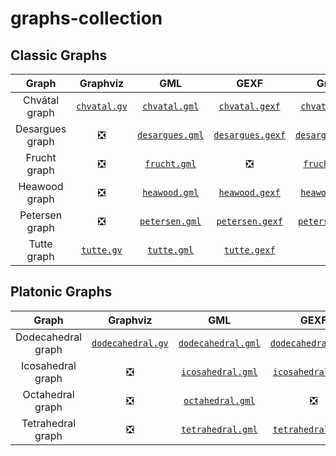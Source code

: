 # graphs-collection

## Classic Graphs

| Graph           | Graphviz                                            | GML                                                    | GEXF                                                     | GraphML                                                        | Pajek                                                  |
|:---------------:|:---------------------------------------------------:|:------------------------------------------------------:|:--------------------------------------------------------:|:--------------------------------------------------------------:|:------------------------------------------------------:| 
| Chvátal graph   | [`chvatal.gv`](src/Classic/Chvatal/chvatal.gv)      | [`chvatal.gml`](src/Classic/Chvatal/chvatal.gml)       | [`chvatal.gexf`](src/Classic/Chvatal/chvatal.gexf)       | [`chvatal.graphml`](src/Classic/Chvatal/chvatal.graphml)       | [`chvatal.net`](src/Classic/Chvatal/chvatal.net)       |
| Desargues graph | :negative_squared_cross_mark:                       | [`desargues.gml`](src/Classic/Desargues/desargues.gml) | [`desargues.gexf`](src/Classic/Desargues/desargues.gexf) | [`desargues.graphml`](src/Classic/Desargues/desargues.graphml) | [`desargues.net`](src/Classic/Desargues/desargues.net) |
| Frucht graph    | :negative_squared_cross_mark:                       | [`frucht.gml`](src/Classic/Frucht/frucht.gml)          | :negative_squared_cross_mark:                            | [`frucht.graphml`](src/Classic/Frucht/frucht.graphml)          | [`frucht.net`](src/Classic/Frucht/frucht.net)          |
| Heawood graph   | :negative_squared_cross_mark:                       | [`heawood.gml`](src/Classic/Heawood/heawood.gml)       | [`heawood.gexf`](src/Classic/Heawood/heawood.gexf)       | [`heawood.graphml`](src/Classic/Heawood/heawood.graphml)       | [`heawood.net`](src/Classic/Heawood/heawood.net)       |
| Petersen graph  | :negative_squared_cross_mark:                       | [`petersen.gml`](src/Classic/Petersen/petersen.gml)    | [`petersen.gexf`](src/Classic/Petersen/petersen.gexf)    | [`petersen.graphml`](src/Classic/Petersen/petersen.graphml)    | [`petersen.net`](src/Classic/Petersen/petersen.net)    |
| Tutte graph     | [`tutte.gv`](src/Classic/Tutte/tutte.gv)            | [`tutte.gml`](src/Classic/Tutte/tutte.gml)             | [`tutte.gexf`](src/Classic/Tutte/tutte.gexf)             | :negative_squared_cross_mark:                                  | [`tutte.net`](src/Classic/Tutte/tutte.net)             |

## Platonic Graphs

| Graph               | Graphviz                                                       | GML                                                              | GEXF                                                               | GraphML                                                                   | Pajek                                                            |
|:-------------------:|:--------------------------------------------------------------:|:----------------------------------------------------------------:|:------------------------------------------------------------------:|:-------------------------------------------------------------------------:|:----------------------------------------------------------------:| 
| Dodecahedral graph  | [`dodecahedral.gv`](src/Platonic/Dodecahedral/dodecahedral.gv) | [`dodecahedral.gml`](src/Platonic/Dodecahedral/dodecahedral.gml) | [`dodecahedral.gexf`](src/Platonic/Dodecahedral/dodecahedral.gexf) | [`dodecahedral.graphml`](src/Platonic/Dodecahedral/dodecahedral.graphml)  | [`dodecahedral.net`](src/Platonic/Dodecahedral/dodecahedral.net) |
| Icosahedral graph   | :negative_squared_cross_mark:                                  | [`icosahedral.gml`](src/Platonic/Icosahedral/icosahedral.gml)    | [`icosahedral.gexf`](src/Platonic/Icosahedral/icosahedral.gexf)    | [`icosahedral.graphml`](src/Platonic/Icosahedral/icosahedral.graphml)     | [`icosahedral.net`](src/Platonic/Icosahedral/icosahedral.net)    |
| Octahedral graph    | :negative_squared_cross_mark:                                  | [`octahedral.gml`](src/Platonic/Octahedral/octahedral.gml)       | :negative_squared_cross_mark:                                      | [`octahedral.graphml`](src/Platonic/Octahedral/octahedral.graphml)        | [`octahedral.net`](src/Platonic/Octahedral/octahedral.net)       |
| Tetrahedral graph   | :negative_squared_cross_mark:                                  | [`tetrahedral.gml`](src/Platonic/Tetrahedral/tetrahedral.gml)    | [`tetrahedral.gexf`](src/Platonic/Tetrahedral/tetrahedral.gexf)    | [`tetrahedral.graphml`](src/Platonic/Tetrahedral/tetrahedral.graphml)     | [`tetrahedral.net`](src/Platonic/Tetrahedral/tetrahedral.net)    |

